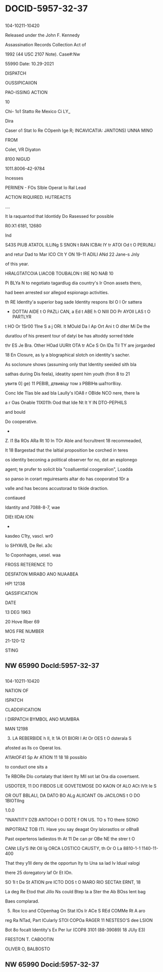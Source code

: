 # DOCID-5957-32-37

##
104-10211-10420

Released under the John F. Kennedy

Assassination Records Collection Act of

1992 (44 USC 2107 Note). Case#:Nw

55990 Date: 10.29-2021

DISPATCH

OUSSIPICAIION

PAO-ISSING ACTION

10

Chi- 1o1 Statto Re Mexico Ci LY_

Dira

Caser o1 Stat Io Re COpenh Ige R; INCAVICATIA: JANTONS) UNNA MINO

FROM

Colet, VR Diyaton

8100 NIGUD

1011.8006-42-9784

Incesses

PERINEN - FOs SIble Operat Io Ral Lead

ACTION RIQUIRED. HUTREACTS

....

It la raquantod that Idontidy Do Rasessed for possible

R0:X1 6181, 12680

Ind

S43S PIUB ATATOL ILLINg S SNON t RAN ICBAt IY tr ATOl Od t O PERUNLI

and retur Dad to Mar ICO CIt Y ON 19-11 ADILI ANd 22 Jane-s Jnly

of this year.

HRALGTATCOIA LIACOB TOUBALON t IRE NO NAB 10

Pi BLYa N to negotiato tagardlug dia country's Ir Onon assets thero,

had been arrested sor allegod espionago activities.

th RE Identlty'a superior bag sade Identity respons Ibl O I Or sattera

- DOTTAl AIDE t O PAZLi CAN, a Ed t ABE h O NIII DO Pr AYOll LAS t O PARTLYR

t HO Or 1Sr00 11ne S a j ORI. lt MOuld Da I Ap Ort Ani t O diter Mi De the

duratlou of his present tour of datyi be has altoddy sorred tdele

thr ES Je Bra. Other HOad UURIt OTA tr ACe S On IDa Til TY are jorgarded

18 En Closure, as ly a blographical slotch on identity's sacher.

As soclonure shows (assuming only that Identity seeided sith bla

sathas during Dis feela), ideatity spent him youth (fron 8 to 21

увитв 0] ge) 11 РЕВІВ, дтвивіцу том з РВВІНв ша1тог8ізу.

Conc Ide TIas ble aad bla Laully's IOA8 r OBIde NCO nere, there la

a r Oas Onable 11X011h Ood that Ide Nt It Y IN DTO-PEPHILS

and bould

Do cooperative.

-

Z. I1 Ba ROs ARa Rt 10 In TOr Able and focrultrent 18 recommeaded,

It 18 Bargestad that the laltial proposition be corched in teres

os identity beconing a political observer for no, dot an esplonego

agent; te prufer to solicit bla "coalluential coogeralion", Loadda

so panso in corart reguiresants altar do has cooporatod 10r a

valle and has becons accustorad to tikide draction.

contiaued

Idantity and 7088-8-7, wae

DIEt IIDAt ION:

-

kasdeo C1ty, vascl. wr0

lo SHYAVB, De Rel. a3c

1o Coponhages, uesel. waa

FROSS RETERENCE TO

DESFATON MIRABO ANO NUAABEA

HP! 12138

QASSIFICATION

DATE

13 DEG 1963

20 Hove Rber 69

MOS FRE NUMBER

21-120-12

STING

NW 65990 Docld:5957-32-37
---

##
104-10211-10420

NATION OF

ISPATCH

CLADDIFICATION

I DIRPATCH BYMBOL ANO MUMBRA

MAN 12198

3. LA REBERBIDE h II, It 1A O1 BIORI I At Or OES t O dsterala S

afosted as lls co Operat Ios.

A11AtOF41 Sp Ar ATION 11 18 18 possiblo

to conduct one sits a

Te RBORe Dlo cortalaty that Ident Ity Mll sot lat Ora dia covertsent.

USDOTER, 11 DO FIBDOS LIE GOVETEMOSE DO KAON Of ALO ACt IVIt Ie S

OR OUT BBLALI, DA DATO BO ALg ALIICANT Ob JACILONS t O DO 1BIOTIIng

1.0.0

"INANTITY DZB ANTOOd t O DOTE f ON US. TO s TO there SONO

INPOTRIAZ TOB ITI. Have you say deagat Ory lalorastlos or o8ha8

Past oxperteros ladiestos th At 11 De can pr OBe NE the strer t O

CANt LEy'S INt Oll Ig ORCA LOSTICO CAUSTY, th Or O La 8810-1-1 1140-11-400

That they y1ll deny de the opportun Ity to Una sa lad Iv Idual valogi

there 25 doregatory laf Or Et IOn.

SO 1I t De St ATION pre ICTO DOS t O MARO RIO SECTAIt ERNT, 18

La deg Re Etod that Jillo Ns could Btep la a Ster the Ab BOss Ient bag

Baes complarad.

5. Rox Ico and COpenhag On Stat IOs Ir ACe S REd COMMe Rt A aro

reg Ra NTad, Part ICularly STOl COPOa RAGER 11 NESTESO'S dee LSION

Bot 8o focalt Identity's Ex Per Iur (COP8 3101 (88-39089) 18 JUly E3)

FRESTON T. CABOOTIN

OLIVER O, BALBOSTO

NW 65990 Docid:5957-32-37
---

